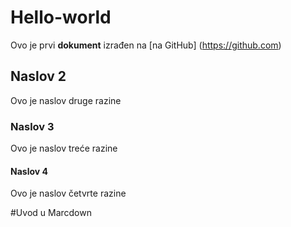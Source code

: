 # Hello-world
Ovo je prvi **dokument** izrađen na [na GitHub] (https://github.com)

## Naslov 2
Ovo je naslov druge razine

### Naslov 3
Ovo je naslov treće razine

#### Naslov 4
Ovo je naslov četvrte razine

#Uvod u Marcdown
